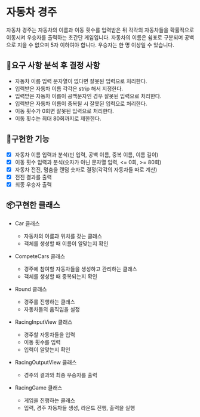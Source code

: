 # 자동차 경주

자동차 경주는 자동차의 이름과 이동 횟수를 입력받은 뒤
각각의 자동차들을 확률적으로 이동시켜 우승자를 출력하는 초간단 게임입니다.
자동차의 이름은 쉼표로 구분되며 공백으로 지을 수 없으며 5자 이하여야 합니다.
우승자는 한 명 이상일 수 있습니다.

## 📝요구 사항 분석 후 결정 사항

* 자동차 이름 입력 문자열이 없다면 잘못된 입력으로 처리한다.
* 입력받은 자동차 이름 각각은 strip 해서 지정한다.
* 입력받은 자동차 이름이 공백문자인 경우 잘못된 입력으로 처리한다.
* 입력받은 자동차 이름이 중복될 시 잘못된 입력으로 처리한다.
* 이동 횟수가 0회면 잘못된 입력으로 처리한다.
* 이동 횟수는 최대 80회까지로 제한한다.

## 🔖구현한 기능

- [x] 자동차 이름 입력과 분석(빈 입력, 공백 이름, 중복 이름, 이름 길이)
- [x] 이동 횟수 입력과 분석(숫자가 아닌 문자열 입력, <= 0회, >= 80회)
- [x] 자동차 전진, 멈춤을 랜덤 숫자로 결정(각각의 자동차들 따로 계산)
- [x] 전진 결과를 출력
- [x] 최종 우승자 출력

## 📦️구현한 클래스

* Car 클래스
    * 자동차의 이름과 위치를 갖는 클래스
    * 객체를 생성할 때 이름이 알맞는지 확인


* CompeteCars 클래스
    * 경주에 참여할 자동차들을 생성하고 관리하는 클래스
    * 객체를 생성할 때 중복되는지 확인


* Round 클래스
    * 경주를 진행하는 클래스
    * 자동차들의 움직임을 설정


* RacingInputView 클래스
    * 경주할 자동차들을 입력
    * 이동 횟수를 입력
    * 입력이 알맞는지 확인


* RacingOutputView 클래스
    * 경주의 결과와 최종 우승자를 출력


* RacingGame 클래스
    * 게임을 진행하는 클래스
    * 입력, 경주 자동차들 생성, 라운드 진행, 출력을 실행